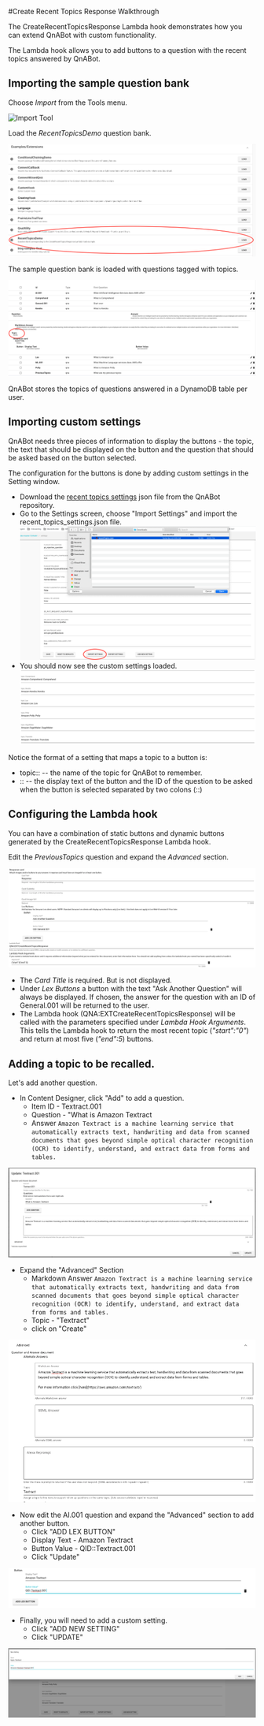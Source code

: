 #Create Recent Topics Response Walkthrough

The CreateRecentTopicsResponse Lambda hook demonstrates how you can extend QnABot with custom functionality.

The Lambda hook allows you to add buttons to a question with the recent topics answered by QnABot.

## Importing the sample question bank

Choose *Import* from the Tools menu.

![Import Tool](./Impport.png)

Load the *RecentTopicsDemo* question bank.

![Import question bank](./Import_qnabank.png)

The sample question bank is loaded with questions tagged with topics.

![Question List](./question_list.png)

QnABot stores the topics of questions answered in a DynamoDB table per user.

## Importing custom settings

QnABot needs three pieces of information to display the buttons - the topic, the text that should be displayed on the button and the question 
that should be asked based on the button selected.

The configuration for the buttons is done by adding custom settings in the Setting window. 

- Download the [recent topics settings](./recent_topics_settings.json) json file from the QnABot repository.
- Go to the Settings screen, choose "Import Settings" and import the recent_topics_settings.json file.
![Import Dialog](./import_dialog.png)
- You should now see the custom settings loaded.
![Loaded Settings](./loaded_settings.png)

Notice the format of a setting that maps a topic to a button is:

-  topic::<topic> -- the name of the topic for QnABot to remember.
- <display text>::<QID> -- the display text of the button and the ID of the question to be asked when the button is selected separated by two colons (::)

## Configuring the Lambda hook

You can have a combination of static buttons and dynamic buttons generated by the CreateRecentTopicsResponse Lambda hook.

Edit the *PreviousTopics* question and expand the *Advanced* section.

![Response card settings](./response_card.png)

- The *Card Title* is required. But is not displayed.
- Under *Lex Buttons* a button with the text "Ask Another Question" will always be displayed.  If chosen, the answer for the question with an ID of General.001 will be returned to the user.
- The Lambda hook (QNA:EXTCreateRecentTopicsResponse) will be called with the parameters specified under *Lambda Hook Arguments*. This tells the Lambda hook to return the most recent topic (*"start":"0"*) and return at most five (*"end":5*) buttons.

## Adding a topic to be recalled.

Let's add another question.

- In Content Designer, click "Add" to add a question.
  - Item ID - Textract.001
  - Question - "What is Amazon Textract
  - Answer `Amazon Textract is a machine learning service that automatically extracts text, handwriting and data from scanned documents that goes beyond simple optical character recognition (OCR) to identify, understand, and extract data from forms and tables.`

![Textract](./textract.png)

- Expand the "Advanced" Section
  - Markdown Answer `Amazon Textract is a machine learning service that automatically extracts text, handwriting and data from scanned documents that goes beyond simple optical character recognition (OCR) to identify, understand, and extract data from forms and tables.`
  - Topic - "Textract"
  - click on "Create"

![Advanced configuration](./advanced.png)

- Now edit the AI.001 question and expand the "Advanced" section to add another button.
  - Click "ADD LEX BUTTON"
  - Display Text - Amazon Textract
  - Button Value - QID::Textract.001
  - Click "Update"

![Add Lex Button](./add_lex_button.png)

- Finally, you will need to add a custom setting.
  - Click "ADD NEW SETTING"
  - Click "UPDATE"

![Add New Setting](./add_new_setting.png)
